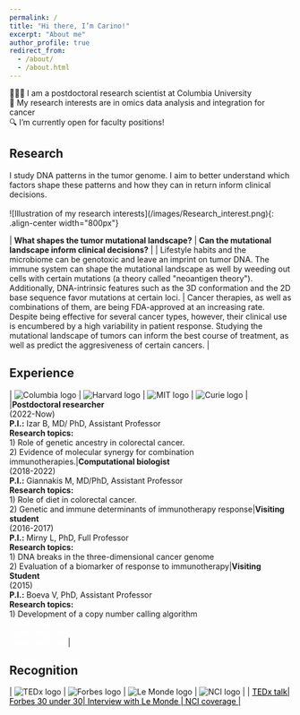```yaml
---
permalink: /
title: "Hi there, I’m Carino!"
excerpt: "About me"
author_profile: true
redirect_from: 
  - /about/
  - /about.html
---
```


👨🏻‍💻 I am a postdoctoral research scientist at Columbia University <br>
🔬 My research interests are in omics data analysis and integration for cancer <br>
🔍 I’m currently open for faculty positions!

<h2> Research </h2>
I study DNA patterns in the tumor genome. I aim to better understand which factors shape these patterns and how they can in return inform clinical decisions.<br><br>
![Illustration of my research interests](/images/Research_interest.png){: .align-center width="800px"}
<style>
table {
    border-collapse: collapse;
    table-layout: fixed;
    width: 100%;
}
table, th, td {
   border: 1px solid white;
}
blockquote {
    border-left: solid white;
    padding-left: 0px;
}
</style>

| **What shapes the tumor mutational landscape?** | **Can the mutational landscape inform clinical decisions?** |
| Lifestyle habits and the microbiome can be genotoxic and leave an imprint on tumor DNA. The immune system can shape the mutational landscape as well by weeding out cells with certain mutations (a theory called "neoantigen theory"). Additionally, DNA-intrinsic features such as the 3D conformation and the 2D base sequence favor mutations at certain loci. | Cancer therapies, as well as combinations of them, are being FDA-approved at an increasing rate. Despite being effective for several cancer types, however, their clinical use is encumbered by a high variability in patient response. Studying the mutational landscape of tumors can inform the best course of treatment, as well as predict the aggresiveness of certain cancers. |   

<h2> Experience </h2>
<style> 
table {
    border-collapse: collapse;
    table-layout: fixed;
    width: 100%;
}
table, th, td {
   border: 1px solid white;
}
blockquote {
    border-left: solid white;
    padding-left: 0px;
}
</style>

|  ![Columbia logo](/images/Columbia_logo.png)  |  ![Harvard logo](/images/Harvard_logo.webp)  |  ![MIT logo](/images/MIT_logo.webp)  |  ![Curie logo](/images/Curie_logo.png)  |
|**Postdoctoral researcher**<br>(2022-Now)<br>**P.I.:** Izar B, MD/ PhD, Assistant Professor<br>**Research topics:**<br> 1) Role of genetic ancestry in colorectal cancer. <br> 2) Evidence of molecular synergy for combination immunotherapies.|**Computational biologist**<br>(2018-2022)<br>**P.I.:** Giannakis M, MD/PhD, Assistant Professor<br>**Research topics:**<br> 1) Role of diet in colorectal cancer. <br> 2) Genetic and immune determinants of immunotherapy response|**Visiting student**<br>(2016-2017)<br>**P.I.:** Mirny L, PhD, Full Professor<br>**Research topics:**<br> 1) DNA breaks in the three-dimensional cancer genome<br> 2) Evaluation of a biomarker of response to immunotherapy|**Visiting Student**<br>(2015)<br>**P.I.:** Boeva V, PhD, Assistant Professor<br>**Research topics:**<br> 1) Development of a copy number calling algorithm<br> <span style="color:white">some <em>white</em> text</span> <br>  <span style="color:white">some <em>white</em> text</span> <br>  <span style="color:white">some <em>white</em> text</span>|

<h2> Recognition </h2>
<style> 
table {
    border-spacing: 0;
    border-collapse: collapse;
    table-layout: fixed;
    width: 100%;
    border: 0px;
}
table, th, td {
   border: 1px solid white;
}
blockquote {
    border-left: solid white;
    padding-left: 0px;
}
</style>

|  ![TEDx logo](/images/TEDx_logo.webp)  |  ![Forbes logo](/images/30u30_logo.webp)  |  ![Le Monde logo](/images/LM_logo.webp)  |  ![NCI logo](/images/NCI_logo.webp)  |
|  <a href="https://www.youtube.com/watch?v=f-8bwiOEHcU" style="color: black;"> TEDx talk|<a href="https://www.forbes.com/profile/carino-gurjao/?sh=6573cada6ee9" style="color: black;"> Forbes 30 under 30| <a href="https://www.lemonde.fr/planete/article/2021/06/22/le-lien-entre-consommation-de-viande-rouge-et-cancer-colorectal-mieux-compris_6085111_3244.html" style="color: black;"> Interview with Le Monde | <a href="https://www.cancer.gov/news-events/cancer-currents-blog/2021/red-meat-colorectal-cancer-genetic-signature" style="color: black;"> NCI coverage |
